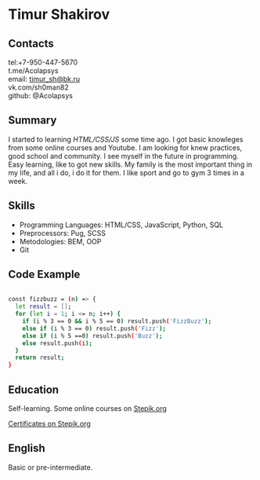 # Timur Shakirov

## Contacts 

tel:+7-950-447-5670  
t.me/Acolapsys  
email: timur_sh@bk.ru  
vk.com/sh0man82  
github: @Acolapsys  



## Summary

I started to learning *HTML/CSS/JS* some time ago. I got basic knowleges from some online courses and Youtube.
I am looking for knew practices, good school and community. I see myself in the future in programming. 
Easy learning, like to got new skills.
My family is the most important thing in my life, and all i do, i do it for them.
I like sport and go to gym 3 times in a week.




## Skills

- Programming Languages: HTML/CSS, JavaScript, Python, SQL
- Preprocessors: Pug, SCSS
- Metodologies: BEM, OOP
- Git 


## Code Example
```sh

const fizzbuzz = (n) => {
  let result = [];
  for (let i = 1; i <= n; i++) {
    if (i % 3 == 0 && i % 5 == 0) result.push('FizzBuzz');
    else if (i % 3 == 0) result.push('Fizz');
    else if (i % 5 ==0) result.push('Buzz');
    else result.push(i);
  }
  return result;  
}
```




## Education

Self-learning. Some online courses on [Stepik.org](http://Stepik.org)   

[Certificates on Stepik.org](https://stepik.org/users/273460909/certificates?utm_campaign=moikrug&utm_medium=moikrug&utm_source=moikrug.ru)



## English

Basic or pre-intermediate.
